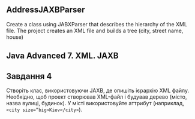 ## AddressJAXBParser
Create a class using JABXParser that describes the hierarchy of the XML file. The project creates an XML file and builds a tree (city, street name, house)
## Java Advanced 7. XML. JAXB
## Завдання 4
Створіть клас, використовуючи JAXB, де опишіть ієрархію XML файлу. Необхідно, щоб проект створював XML-файл і будував дерево (місто, назва вулиці, будинок). 
У місті використовуйте аттрибут (наприклад, ```<city size=”big>Kiev</city>```).
